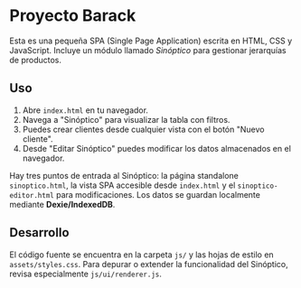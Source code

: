 # Proyecto Barack

Esta es una pequeña SPA (Single Page Application) escrita en HTML, CSS y JavaScript.
Incluye un módulo llamado *Sinóptico* para gestionar jerarquías de productos.

## Uso

1. Abre `index.html` en tu navegador.
2. Navega a "Sinóptico" para visualizar la tabla con filtros.
3. Puedes crear clientes desde cualquier vista con el botón "Nuevo cliente".
4. Desde "Editar Sinóptico" puedes modificar los datos almacenados en el
   navegador.

Hay tres puntos de entrada al Sinóptico: la página standalone `sinoptico.html`, la vista SPA accesible desde `index.html` y el `sinoptico-editor.html` para modificaciones.
Los datos se guardan localmente mediante **Dexie/IndexedDB**.

## Desarrollo

El código fuente se encuentra en la carpeta `js/` y las hojas de estilo en
`assets/styles.css`. Para depurar o extender la funcionalidad del Sinóptico,
revisa especialmente `js/ui/renderer.js`.
